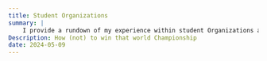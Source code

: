 ```yaml
---
title: Student Organizations
summary: |
    I provide a rundown of my experience within student Organizations and how to avoid complexity within them.
Description: How (not) to win that world Championship
date: 2024-05-09
---
```

